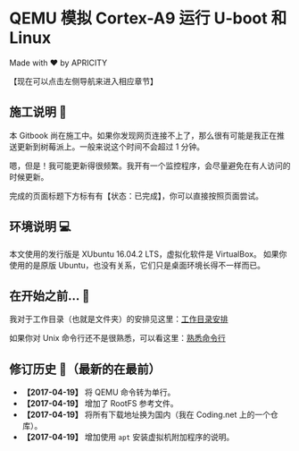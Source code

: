 # QEMU 模拟 Cortex-A9 运行 U-boot 和 Linux

Made with ❤️ by APRICITY

【现在可以点击左侧导航来进入相应章节】


## 施工说明 🚧

本 Gitbook 尚在施工中。如果你发现网页连接不上了，那么很有可能是我正在推送更新到树莓派上。一般来说这个时间不会超过 1 分钟。

嗯，但是！我可能更新得很频繁。我开有一个监控程序，会尽量避免在有人访问的时候更新。

完成的页面标题下方标有有【状态：已完成】，你可以直接按照页面尝试。


## 环境说明 💻

本文使用的发行版是 XUbuntu 16.04.2 LTS，虚拟化软件是 VirtualBox。
如果你使用的是原版 Ubuntu，也没有关系，它们只是桌面环境长得不一样而已。


## 在开始之前... 🤔

我对于工作目录（也就是文件夹）的安排见这里：[工作目录安排](appendix/workspace-structure.md)

如果你对 Unix 命令行还不是很熟悉，可以看这里：[熟悉命令行](appendix/intro-commandline.md)


## 修订历史 📖（最新的在最前）

* **【2017-04-19】** 将 QEMU 命令转为单行。
* **【2017-04-19】** 增加了 RootFS 参考文件。
* **【2017-04-19】** 将所有下载地址换为国内（我在 Coding.net 上的一个仓库）。
* **【2017-04-19】** 增加使用 `apt` 安装虚拟机附加程序的说明。